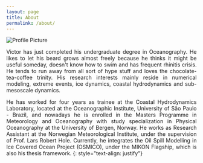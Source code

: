 ```yaml
---
layout: page
title: About
permalink: /about/
---
```


<img src="{{ site.baseurl }}/assets/eu.png" title="Profile Picture" class="profile">

<p align="justify">
Victor has just completed his undergraduate degree in Oceanography. He likes to let his beard grows almost freely because he thinks it might be useful someday, doesn't know how to swim and has frequent rhinitis crisis. He tends to run away from all sort of hype stuff and loves the chocolate-tea-coffee trinity. His research interests mainly reside in numerical modeling, extreme events, ice dynamics, coastal hydrodynamics and sub-mesoscale dynamics. 
</p>

<p align="justify">
He has worked for four years as trainee at the Coastal Hydrodynamics Laboratory, located at the Oceanographic Institute, University of São Paulo - Brazil, and nowadays he is enrolled in the Masters Programme in Meteorology and Oceanography with study specialization in Physical Oceanography at the University of Bergen, Norway. He works as Research Assistant at the Norwegian Meteorological Institute, under the supervision of Prof. Lars Robert Hole. Currently, he integrates the Oil Spill Modelling in Ice Covered Ocean Project (OSMICO), under the MIKON Flagship, which is also his thesis framework. 
{: style="text-align: justify"}
</p>
